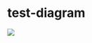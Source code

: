# test-diagram

![](https://viewer.diagrams.net/?highlight=0000ff&edit=_blank&layers=1&nav=1&title=Untitled%20Diagram.drawio#RzZRNb4MwDIZ%2FDcdNLXQtva4f62E9TJ207jRFxYVsAaPUlLBfv1BMAaFWmzRNu6C8T2wntnEcbxabBy3SaI0BKMcdBMbx5o7r%2Bu7YfktQVGA0GVUg1DKo0LABG%2FkJDAdMMxnAoWNIiIpk2oU7TBLYUYcJrTHvmu1RdU9NRQg9sNkJ1acvMqCoolN%2F0PAVyDDik8dT3ohFbcvgEIkA8xbyFo4304hUrWIzA1WWri5L5be8sHu%2Bl4aEvuOw8szz2oePt8lCEMWFv3wyNx7fjYo6Xwhs%2BixRU4QhJkItGnqvMUsCKKMOrGpsHhFTC4cWvgNRwb0UGaFFEcWKd8FI2rbWr2Wo2ztWc8ORT6KoRUK62LZFy6uUjdtJ1X5VfmVSF8vG6ICZ3sGVWtV%2Fn9Ah0BU799xcOxOAMdj7WD8NSpA8du8h%2BO8Mz3ZNB%2B2Cm%2FiDhnLco1AZn9TrcB5Jgk0qTsnmdmi73RGHtJqjvTRll7mER9AE5noR%2B0mzw4hnoOjKvBmoep6i1izV7NeL5P7LIg39v6qSlc27c9prvd3e4gs%3D)
